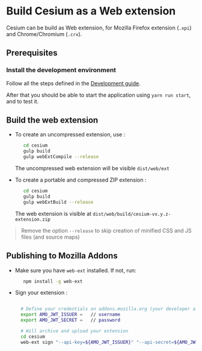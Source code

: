 # Build Cesium as a Web extension

Cesium can be build as Web extension, for Mozilla Firefox extension (`.xpi`) and Chrome/Chromium (`.crx`).

## Prerequisites

### Install the development environment

Follow all the steps defined in the [Development guide](./development_guide.md).

After that you should be able to start the application using `yarn run start`, and to test it.

## Build the web extension


- To create an uncompressed extension, use :
  ```bash
     cd cesium
     gulp build
     gulp webExtCompile --release
  ```
  
  The uncompressed web extension will be visible `dist/web/ext`
  
- To create a portable and compressed ZIP extension : 
  ```bash
     cd cesium
     gulp build
     gulp webExtBuild --release
  ```
  
  The web extension is visible at `dist/web/build/cesium-vx.y.z-extension.zip`

> Remove the option `--release` to skip creation of minified CSS and JS files (and source maps)

## Publishing to Mozilla Addons 

- Make sure you have `web-ext` installed. If not, run:
  ```bash
     npm install -g web-ext
  ```
  
- Sign your extension :
  ```bash
  
    # Define your credentials on addons.mozilla.org (your developer account)
    export AMO_JWT_ISSUER =   // username
    export AMO_JWT_SECRET =   // password
  
    # Will archive and upload your extension 
    cd cesium
    web-ext sign "--api-key=${AMO_JWT_ISSUER}" "--api-secret=${AMO_JWT_SECRET}" "--source-dir=dist/web/ext" "--artifacts-dir=${PROJECT_DIR}/dist/web/build"  --id=${WEB_EXT_ID} --channel=listed
  ``` 